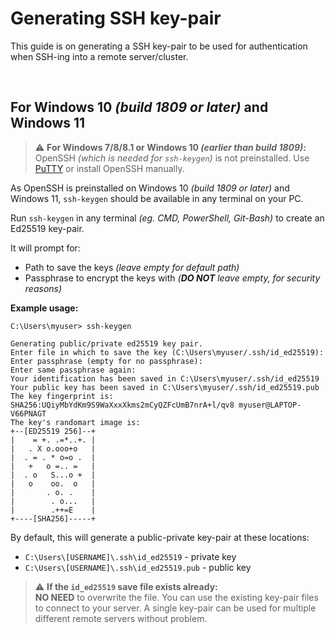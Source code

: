 # Generating SSH key-pair

This guide is on generating a SSH key-pair to be used for authentication when SSH-ing into a remote server/cluster.

<br>

## For Windows 10 _(build 1809 or later)_ and Windows 11

> ⚠️ **For Windows 7/8/8.1 or Windows 10 _(earlier than build 1809)_:** \
> OpenSSH _(which is needed for `ssh-keygen`)_ is not preinstalled. Use [PuTTY](https://www.putty.org) or install OpenSSH manually.

As OpenSSH is preinstalled on Windows 10 _(build 1809 or later)_ and Windows 11, `ssh-keygen` should be available in any terminal on your PC.

Run `ssh-keygen` in any terminal _(eg. CMD, PowerShell, Git-Bash)_ to create an Ed25519 key-pair.

It will prompt for:

-   Path to save the keys _(leave empty for default path)_
-   Passphrase to encrypt the keys with _(**DO NOT** leave empty, for security reasons)_

**Example usage:**

```
C:\Users\myuser> ssh-keygen

Generating public/private ed25519 key pair.
Enter file in which to save the key (C:\Users\myuser/.ssh/id_ed25519):
Enter passphrase (empty for no passphrase):
Enter same passphrase again:
Your identification has been saved in C:\Users\myuser/.ssh/id_ed25519
Your public key has been saved in C:\Users\myuser/.ssh/id_ed25519.pub
The key fingerprint is:
SHA256:UQiyMbYdKm9S9WaXxxXkms2mCyQZFcUmB7nrA+l/qv8 myuser@LAPTOP-V66PNAGT
The key's randomart image is:
+--[ED25519 256]--+
|    = +. .=*..+. |
|   . X o.ooo+o   |
|  . = . * o=o .  |
|   +   o =.. =   |
|  . o   S...o +  |
|   o    oo.  o   |
|       . o. .    |
|        . o...   |
|        .++=E    |
+----[SHA256]-----+
```

By default, this will generate a public-private key-pair at these locations:

-   `C:\Users\[USERNAME]\.ssh\id_ed25519` - private key
-   `C:\Users\[USERNAME]\.ssh\id_ed25519.pub` - public key

> ⚠️ **If the `id_ed25519` save file exists already:** \
> **NO NEED** to overwrite the file. You can use the existing key-pair files to connect to your server. A single key-pair can be used for multiple different remote servers without problem.
